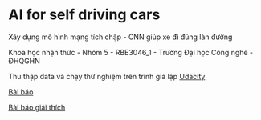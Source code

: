 # AI for self driving cars
Xây dựng mô hình mạng tích chập - CNN giúp xe đi đúng làn đường 

Khoa học nhận thức - Nhóm 5 - RBE3046_1 - Trường Đại học Công nghê - ĐHQGHN

Thu thập data và chạy thử nghiệm trên trình giả lập [Udacity](https://github.com/udacity/self-driving-car) 

[Bài báo](https://arxiv.org/pdf/1604.07316v1.pdf)

[Bài báo giải thích](https://arxiv.org/pdf/1704.07911v1.pdf)
